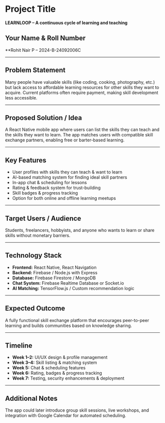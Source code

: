 # Project Title
**LEARNLOOP – A continuous cycle of learning and teaching**

## Your Name & Roll Number
**Rohit Nair P – 2024-B-24092006C

---

## Problem Statement
Many people have valuable skills (like coding, cooking, photography, etc.) but lack access to affordable learning resources for other skills they want to acquire. Current platforms often require payment, making skill development less accessible.

---

## Proposed Solution / Idea
A React Native mobile app where users can list the skills they can teach and the skills they want to learn. The app matches users with compatible skill exchange partners, enabling free or barter-based learning.

---

## Key Features
- User profiles with skills they can teach & want to learn  
- AI-based matching system for finding ideal skill partners  
- In-app chat & scheduling for lessons  
- Rating & feedback system for trust-building  
- Skill badges & progress tracking  
- Option for both online and offline learning meetups  

---

## Target Users / Audience
Students, freelancers, hobbyists, and anyone who wants to learn or share skills without monetary barriers.

---

## Technology Stack
- **Frontend:** React Native, React Navigation  
- **Backend:** Firebase / Node.js with Express  
- **Database:** Firebase Firestore / MongoDB  
- **Chat System:** Firebase Realtime Database or Socket.io  
- **AI Matching:** TensorFlow.js / Custom recommendation logic  

---

## Expected Outcome
A fully functional skill exchange platform that encourages peer-to-peer learning and builds communities based on knowledge sharing.

---

## Timeline
- **Week 1–2:** UI/UX design & profile management  
- **Week 3–4:** Skill listing & matching system  
- **Week 5:** Chat & scheduling features  
- **Week 6:** Rating, badges & progress tracking  
- **Week 7:** Testing, security enhancements & deployment  

---

## Additional Notes
The app could later introduce group skill sessions, live workshops, and integration with Google Calendar for automated scheduling.
